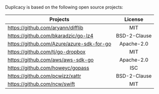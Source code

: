 Duplicacy is based on the following open source projects:

| Projects | License |
|--------|:-------:|
|https://github.com/aryann/difflib          |  MIT |
|https://github.com/bkaradzic/go-lz4        |  BSD-2-Clause |
|https://github.com/Azure/azure-sdk-for-go  |  Apache-2.0 |
|https://github.com/tj/go-dropbox           |  MIT |
|https://github.com/aws/aws-sdk-go          |  Apache-2.0 |
|https://github.com/howeyc/gopass           |  ISC |
|https://github.com/pcwizz/xattr            |  BSD-2-Clause |
https://github.com/ncw/swift                |  MIT |
